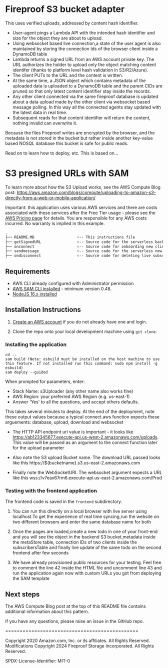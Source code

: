 # Fireproof S3 bucket adapter

This uses verified uploads, addressed by content hash identifier.

- User-agent pings a Lambda API with the intended hash identifier and size for the object they are about to upload.
- Using websocket based live connection,a state of the user agent is also maintained by storing the connection Ids of the browser client inside a DynamoDB table
- Lambda returns a signed URL from an AWS account private key. The URL authorizes the holder to upload only the object matching content identifer (thanks to platform level hash validation in S3/R2/Azure).
- The client PUTs to the URL and the content is written.
- At the same time, a JSON object which contains metadata of the uploaded data is uploaded to a DynamoDB table and the parent CIDs are pruned so that only latest content identifier stay inside the records.
- Any other client connected via the same fireproof database is updated about a data upload made by the other client via websocket based message polling. In this way all the connected agents stay updated with the latest data in real time. 
- Subsequent reads for that content identifier will return the content, nothing invalid can overwrite it.

Because the files Fireproof writes are encrypted by the browser, and the metadata is not stored in the bucket but rather inside another key-value based NOSQL database this bucket is safe for public reads.

Read on to learn how to deploy, etc. This is based on...
 
# S3 presigned URLs with SAM

To learn more about how the S3 Upload  works, see the AWS Compute Blog post: https://aws.amazon.com/blogs/compute/uploading-to-amazon-s3-directly-from-a-web-or-mobile-application/

Important: this application uses various AWS services and there are costs associated with these services after the Free Tier usage - please see the [AWS Pricing page](https://aws.amazon.com/pricing/) for details. You are responsible for any AWS costs incurred. No warranty is implied in this example.

```bash
.
├── README.MD                   <-- This instructions file
├── getSignedURL                <-- Source code for the serverless backend
├── onconnect                   <-- Source code for onboarding new clients of same database
├── sendmessage                 <-- Source code for the serverless new updates polling
├── ondisconnect                <-- Source code for deleting live subscribers
```

## Requirements

* AWS CLI already configured with Administrator permission
* [AWS SAM CLI installed](https://docs.aws.amazon.com/serverless-application-model/latest/developerguide/serverless-sam-cli-install.html) - minimum version 0.48.
* [NodeJS 16.x installed](https://nodejs.org/en/download/)

## Installation Instructions

1. [Create an AWS account](https://portal.aws.amazon.com/gp/aws/developer/registration/index.html) if you do not already have one and login.

2. Clone the repo onto your local development machine using `git clone`.

### Installing the application

```
cd .. 
sam build (Note: esbuild must be installed on the host machine to use this feature. If not installed run this command: sudo npm install -g esbuild)
sam deploy --guided
```

When prompted for parameters, enter:
- Stack Name: s3Uploader (any other name also works fine)
- AWS Region: your preferred AWS Region (e.g. us-east-1)
- Answer 'Yes' to all the questions, and accept others defaults.

This takes several minutes to deploy. At the end of the deployment, note these output values because a typical connect.aws function expects these arguements: database, upload, download and websocket

- The HTTP API endpoint url value is important - it looks like https://ab123345677.execute-api.us-west-2.amazonaws.com/uploads. This value will be passed as an argument to the connect function later for the upload parameter

- Also note the S3 upload Bucket name. The download URL passed looks like this https://${bucketname}.s3.us-east-2.amazonaws.com

- Finally note the WebSocketURI. The websocket argument expects a URL like this wss://v7eax67rm6.execute-api.us-east-2.amazonaws.com/Prod


### Testing with the frontend application

The frontend code is saved in the `frontend` subdirectory. 

1. You can run this directly on a local browser with live server using localhost.To get the experience of real time syncing,run the website on two different browsers and enter the same database name for both

2. Once the pages are loaded,create a new todo in one of your front-end and you will see the object in the backend S3 bucket,metadata inside the metaStore table, connection IDs of two clients inside the subscribersTable and finally live update of the same todo on the second frontend after few seconds

3. We have already provisioned public resources for your testing. Feel free to comment the line 42 inside the HTML file and uncomment line 43 and run the application again now with custom URLs you got from deploying the SAM template

## Next steps

The AWS Compute Blog post at the top of this README file contains additional information about this pattern.

If you have any questions, please raise an issue in the GitHub repo.

==============================================

Copyright 2020 Amazon.com, Inc. or its affiliates. All Rights Reserved.
Modifications Copyright 2024 Fireproof Storage Incorporated. All Rights Reserved.

SPDX-License-Identifier: MIT-0
